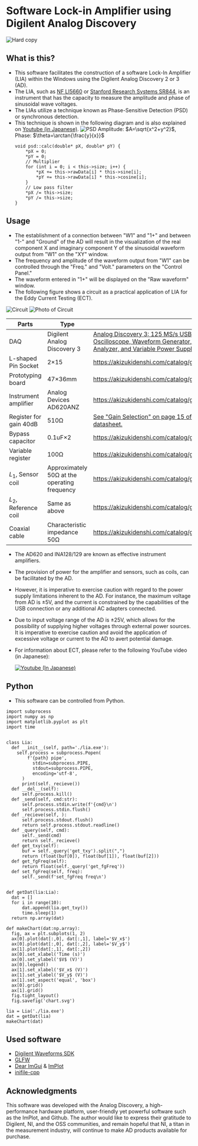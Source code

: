 # Software Lock-in Amplifier using Digilent Analog Discovery
  ![Hard copy](./docs/images/HardCopy.png)
## What is this?
  - This software facilitates the construction of a software Lock-In Amplifier (LIA) within the Windows using the Digilent Analog Discovery 2 or 3 (AD).
  - The LIA, such as [NF LI5660](https://www.nfcorp.co.jp/english/pro/mi/loc/loc/index.html) or [Stanford Research Systems SR844](https://thinksrs.com/products/sr844.html), is an instrument that has the capacity to measure the amplitude and phase of sinusoidal wave voltages.
  - The LIAs utilize a technique known as Phase-Sensitive Detection (PSD) or synchronous detection.
  - This technique is shown in the following diagram and is also explained on [Youtube (in Japanese)](https://www.youtube.com/watch?v=pHyuB1YW4qY).
  ![PSD](./docs/images/PSD.png)
    Amplitude: $A=\sqrt{x^2+y^2}$, Phase: $\theta=\arctan{\frac{y}{x}}$
    ```
    void psd::calc(double* pX, double* pY) {
        *pX = 0;
        *pY = 0;
        // Multiplier
        for (int i = 0; i < this->size; i++) {
            *pX += this->rawData[i] * this->sine[i];
            *pY += this->rawData[i] * this->cosine[i];
        }
        // Low pass filter
        *pX /= this->size;
        *pY /= this->size;
    }
    ```
## Usage
  - The establishment of a connection between "W1" and "1+" and between "1-" and "Ground" of the AD will result in the visualization of the real component X and imaginary component Y of the sinusoidal waveform output from "W1" on the "XY" window.
  - The frequency and amplitude of the waveform output from "W1" can be controlled through the "Freq." and "Volt." parameters on the "Control Panel."
  - The waveform entered in "1+" will be displayed on the "Raw waveform" window.
  - The following figure shows a circuit as a practical application of LIA for the Eddy Current Testing (ECT).
  
  ![Circuit](./docs/images/Circuit.svg)
  ![Photo of Circuit](./docs/images/PhotoOfCircuit.jpg)

  | Parts | Type |  |
  | ---- | ---- | ---- |
  | DAQ | Digilent Analog Discovery 3 | [Analog Discovery 3: 125 MS/s USB Oscilloscope, Waveform Generator, Logic Analyzer, and Variable Power Supply](https://digilent.com/reference/test-and-measurement/analog-discovery-3/start) |
  | L-shaped Pin Socket | 2×15 | https://akizukidenshi.com/catalog/g/g113419/ |
  | Prototyping board |  47×36mm  | https://akizukidenshi.com/catalog/g/g111960/ |
  | Instrument amplifier | Analog Devices AD620ANZ | https://akizukidenshi.com/catalog/g/g113693/ |
  | Register for gain 40dB | 510Ω | [See "Gain Selection" on page 15 of the AD620 datasheet.](https://www.analog.com/media/en/technical-documentation/data-sheets/AD620.pdf) |
  | Bypass capacitor | 0.1uF×2 | https://akizukidenshi.com/catalog/g/g110149/ |
  | Variable register | 100Ω | https://akizukidenshi.com/catalog/g/g117821/ |
  | $L_1$, Sensor coil| Approximately 50Ω at the operating frequency | https://akizukidenshi.com/catalog/g/g116967/ |
  | $L_2$, Reference coil | Same as above | https://akizukidenshi.com/catalog/g/g116967/ |
  | Coaxial cable | Characteristic impedance 50Ω | https://akizukidenshi.com/catalog/g/g116943/|
  
  - The AD620 and INA128/129 are known as effective instrument amplifiers.
  - The provision of power for the amplifier and sensors, such as coils, can be facilitated by the AD.
  - However, it is imperative to exercise caution with regard to the power supply limitations inherent to the AD. For instance, the maximum voltage from AD is ±5V, and the current is constrained by the capabilities of the USB connection or any additional AC adapters connected.
  - Due to input voltage range of the AD is ±25V, which allows for the possibility of supplying higher voltages through external power sources. It is imperative to exercise caution and avoid the application of excessive voltage or current to the AD to avert potential damage.
  - For information about ECT, please refer to the following YouTube video (in Japanese):

    [![Youtube (In Japanese)](./docs/images/ECT.jpg)](https://www.youtube.com/watch?v=P5mSKKPTCwQ)
## Python
  - This software can be controlled from Python.
  ```
  import subprocess
  import numpy as np
  import matplotlib.pyplot as plt
  import time


  class Lia:
    def __init__(self, path='./lia.exe'):
      self.process = subprocess.Popen(
          f'{path} pipe',
            stdin=subprocess.PIPE,
            stdout=subprocess.PIPE,
            encoding='utf-8',
        )
        print(self._recieve())
    def __del__(self):
        self.process.kill()
    def _send(self, cmd:str):
        self.process.stdin.write(f'{cmd}\n')
        self.process.stdin.flush()
    def _recieve(self, ):
        self.process.stdout.flush()
        return self.process.stdout.readline()
    def _query(self, cmd):
        self._send(cmd)
        return self._recieve()
    def get_txy(self):
        buf = self._query('get_txy').split(",")
        return (float(buf[0]), float(buf[1]), float(buf[2]))
    def get_fgFreq(self):
        return float(self._query('get_fgFreq'))
    def set_fgFreq(self, freq):
        self._send(f'set_fgFreq freq\n')


  def getDat(lia:Lia):
    dat = []
    for i in range(10):
        dat.append(lia.get_txy())
        time.sleep(1)
    return np.array(dat)

  def makeChart(dat:np.array):
    fig, ax = plt.subplots(1, 2)
    ax[0].plot(dat[:,0], dat[:,1], label='$V_x$')
    ax[0].plot(dat[:,0], dat[:,2], label='$V_y$')
    ax[1].plot(dat[:,1], dat[:,2])
    ax[0].set_xlabel('Time (s)')
    ax[0].set_ylabel('$V$ (V)')
    ax[0].legend()
    ax[1].set_xlabel('$V_x$ (V)')
    ax[1].set_ylabel('$V_y$ (V)')
    ax[1].set_aspect('equal', 'box')
    ax[0].grid()
    ax[1].grid()
    fig.tight_layout()
    fig.savefig('chart.svg')

  lia = Lia('./lia.exe')
  dat = getDat(lia)
  makeChart(dat)
  ```
## Used software
  - [Digilent Waveforms SDK](https://digilent.com/reference/software/waveforms/waveforms-sdk/reference-manual)
  - [GLFW](https://www.glfw.org/)
  - [Dear ImGui](https://github.com/ocornut/imgui) & [ImPlot](https://github.com/epezent/implot)
  - [inifile-cpp](https://github.com/Rookfighter/inifile-cpp)
## Acknowledgments
  This software was developed with the Analog Discovery, a high-performance hardware platform, user-friendly yet powerful software such as the ImPlot, and Github. The author would like to express their gratitude to Digilent, NI, and the OSS communities, and remain hopeful that NI, a titan in the measurement industry, will continue to make AD products available for purchase.
